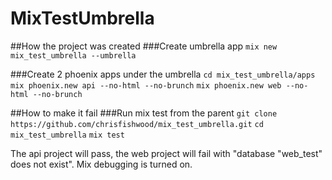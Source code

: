 # MixTestUmbrella

##How the project was created
###Create umbrella app
`mix new mix_test_umbrella --umbrella`

###Create 2 phoenix apps under the umbrella
`cd mix_test_umbrella/apps`
`mix phoenix.new api --no-html --no-brunch`
`mix phoenix.new web --no-html --no-brunch`


##How to make it fail
###Run mix test from the parent
`git clone https://github.com/chrisfishwood/mix_test_umbrella.git`
`cd mix_test_umbrella`
`mix test`

The api project will pass, the web project will fail with "database "web\_test" does not exist". Mix debugging is turned on.
